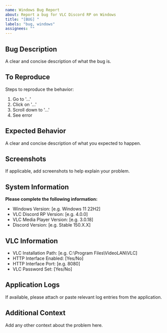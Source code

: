 ```yaml
---
name: Windows Bug Report
about: Report a bug for VLC Discord RP on Windows
title: "[BUG] "
labels: "bug, windows"
assignees: ""
---
```


## Bug Description

A clear and concise description of what the bug is.

## To Reproduce

Steps to reproduce the behavior:

1. Go to '...'
2. Click on '...'
3. Scroll down to '...'
4. See error

## Expected Behavior

A clear and concise description of what you expected to happen.

## Screenshots

If applicable, add screenshots to help explain your problem.

## System Information

**Please complete the following information:**

- Windows Version: [e.g. Windows 11 22H2]
- VLC Discord RP Version: [e.g. 4.0.0]
- VLC Media Player Version: [e.g. 3.0.18]
- Discord Version: [e.g. Stable 150.X.X]

## VLC Information

- VLC Installation Path: [e.g. C:\Program Files\VideoLAN\VLC]
- HTTP Interface Enabled: [Yes/No]
- HTTP Interface Port: [e.g. 8080]
- VLC Password Set: [Yes/No]

## Application Logs

If available, please attach or paste relevant log entries from the application.

## Additional Context

Add any other context about the problem here.
